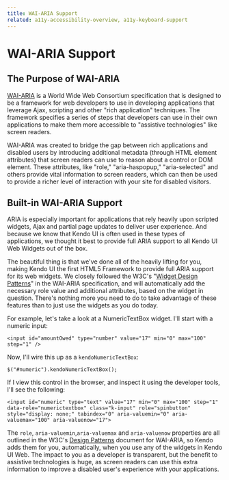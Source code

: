 ```yaml
---
title: WAI-ARIA Support
related: a11y-accessibility-overview, a11y-keyboard-support
---
```


# WAI-ARIA Support

## The Purpose of WAI-ARIA

[WAI-ARIA](http://www.w3.org/WAI/PF/aria-practices/) is a World Wide Web Consortium specification that is designed to be a framework for web developers to use in developing applications that leverage Ajax, scripting and other "rich application" techniques. The framework specifies a series of steps that developers can use in their own applications to make them more accessible to "assistive technologies" like screen readers.

WAI-ARIA was created to bridge the gap between rich applications and disabled users by introducing additional metadata (through HTML element attributes) that screen readers can use to reason about a control or DOM element. These attributes, like "role," "aria-haspopup," "aria-selected" and others provide vital information to screen readers, which can then be used to provide a richer level of interaction with your site for disabled visitors.

## Built-in WAI-ARIA Support

ARIA is especially important for applications that rely heavily upon scripted widgets, Ajax and partial page updates to deliver user experience. And because we know that Kendo UI is often used in these types of applications, we thought it best to provide full ARIA support to all Kendo UI Web Widgets out of the box.

The beautiful thing is that we've done all of the heavily lifting for you, making Kendo UI the first HTML5 Framework to provide full ARIA support for its web widgets. We closely followed the W3C's "[Widget Design Patterns](http://www.w3.org/WAI/PF/aria-practices/#aria_ex)" in the WAI-ARIA specification, and will automatically add the necessary role value and additional attributes, based on the widget in question. There's nothing more you need to do to take advantage of these features than to just use the widgets as you do today.

For example, let's take a look at a NumericTextBox widget. I'll start with a numeric input:

	<input id="amountOwed" type="number" value="17" min="0" max="100" step="1" />

Now, I'll wire this up as a `kendoNumericTextBox`:

	$("#numeric").kendoNumericTextBox();

If I view this control in the browser, and inspect it using the developer tools, I'll see the following:

	<input id="numeric" type="text" value="17" min="0" max="100" step="1" data-role="numerictextbox" class="k-input" role="spinbutton" style="display: none;" tabindex="0" aria-valuemin="0" aria-valuemax="100" aria-valuenow="17">

The `role`, `aria-valuemin`,`aria-valuemax` and `aria-valuenow` properties are all outlined in the W3C's [Design Patterns](http://www.w3.org/WAI/PF/aria-practices/#aria_ex) document for WAI-ARIA, so Kendo adds them for you, automatically, when you use any of the widgets in Kendo UI Web. The impact to you as a developer is transparent, but the benefit to assistive technologies is huge, as screen readers can use this extra information to improve a disabled user's experience with your applications.
